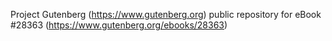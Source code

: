 Project Gutenberg (https://www.gutenberg.org) public repository for eBook #28363 (https://www.gutenberg.org/ebooks/28363)
